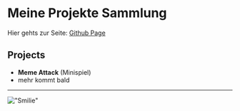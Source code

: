 # Meine Projekte Sammlung

Hier gehts zur Seite: [Github Page](https://umbreonmalu.github.io/Projects/)
## Projects
- **Meme Attack** (Minispiel)
- mehr kommt bald

---


!["Smilie"](https://umbreonmalu.github.io/Projects/meme-attack/images/cursedcookie.png)